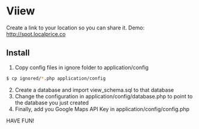 # Viiew

Create a link to your location so you can share it.
Demo: http://spot.localprice.co

## Install

1. Copy config files in ignore folder to application/config

``` bash
$ cp ignored/*.php application/config
```

2. Create a database and import view_schema.sql to that database
3. Change the configuration in application/config/database.php to point to the database you just created
4. Finally, add you Google Maps API Key in application/config/config.php

HAVE FUN!
